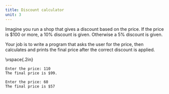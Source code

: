 ```yaml
---
title: Discount calculator
unit: 3
---
```


Imagine you run a shop that gives a discount based on the price. If the price is $100 or more, a 10% discount is given. Otherwise a 5% discount is given.

Your job is to write a program that asks the user for the price, then calculates and prints the final price after the correct discount is applied.

\vspace{.2in}

```text
Enter the price: 110
The final price is $99.

Enter the price: 60
The final price is $57
```

